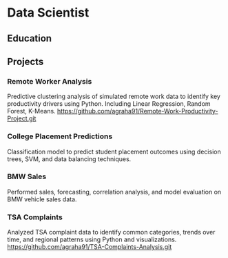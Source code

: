 # Data Scientist


## Education


## Projects
### Remote Worker Analysis
Predictive clustering analysis of simulated remote work data to identify key productivity drivers using Python. Including Linear Regression, Random Forest, K-Means.
https://github.com/agraha91/Remote-Work-Productivity-Project.git

### College Placement Predictions
Classification model to predict student placement outcomes using decision trees, SVM, and data balancing techniques.


### BMW Sales
Performed sales, forecasting, correlation analysis, and model evaluation on BMW vehicle sales data.


### TSA Complaints 
Analyzed TSA complaint data to identify common categories, trends over time, and regional patterns using Python and visualizations. 
https://github.com/agraha91/TSA-Complaints-Analysis.git
